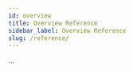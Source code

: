 ```yaml
---
id: overview
title: Overview Reference
sidebar_label: Overview Reference
slug: /reference/
---
```


...
